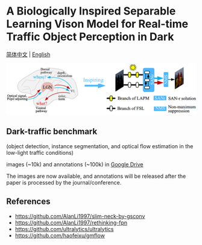 # A Biologically Inspired Separable Learning Vison Model for Real-time Traffic Object Perception in Dark

[简体中文](README.zh-CN.md) | [English](README.md)
<br>

![framwk](figs/framwk.png)

## Dark-traffic benchmark
(object detection, instance segmentation, and optical flow estimation in the low-light traffic conditions)

images (~10k) and annotations (~100k) in [Google Drive](https://drive.google.com/drive/folders/1B8EzDn64bGBgyRCfppL_jhcOA3hIwnzi?usp=sharing)

The images are now available, and annotations will be released after the paper is processed by the journal/conference.

 ## References
  - https://github.com/AlanLi1997/slim-neck-by-gsconv
  - https://github.com/AlanLi1997/rethinking-fpn
  - https://github.com/ultralytics/ultralytics
  - https://github.com/haofeixu/gmflow